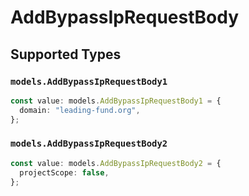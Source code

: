 # AddBypassIpRequestBody


## Supported Types

### `models.AddBypassIpRequestBody1`

```typescript
const value: models.AddBypassIpRequestBody1 = {
  domain: "leading-fund.org",
};
```

### `models.AddBypassIpRequestBody2`

```typescript
const value: models.AddBypassIpRequestBody2 = {
  projectScope: false,
};
```

